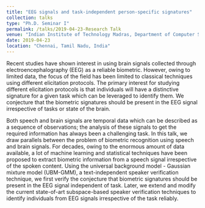 ```yaml
---
title: "EEG signals and task-independent person-specific signatures"
collection: talks
type: "Ph.D. Seminar I"
permalink: /talks/2019-04-23-Research Talk 
venue: "Indian Institute of Technology Madras, Department of Computer Science and Engineering"
date: 2019-04-23
location: "Chennai, Tamil Nadu, India"
---
```


Recent studies have shown interest in using brain signals collected through electroencephalography (EEG) as a reliable biometric. However, owing to limited data, the focus of the field has been limited to classical techniques using different elicitation protocols. The primary interest for studying different elicitation protocols is that individuals will have a distinctive signature for a given task which can be leveraged to identify them. We conjecture that the biometric signatures should be present in the EEG signal irrespective of tasks or state of the brain.

Both speech and brain signals are temporal data which can be described as a sequence of observations; the analysis of these signals to get the required information has always been a challenging task. In this talk, we draw parallels between the problem of biometric recognition using speech and brain signals. For decades, owing to the enormous amount of data available, a lot of machine learning and statistical techniques have been proposed to extract biometric information from a speech signal irrespective of the spoken content. Using the universal background model - Gaussian mixture model (UBM-GMM), a text-independent speaker verification technique, we first verify the conjecture that biometric signatures should be present in the EEG signal independent of task. Later, we extend and modify the current state-of-art subspace-based speaker verification techniques to identify individuals from EEG signals irrespective of the task reliably.
